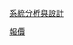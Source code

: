 
[系統分析與設計](https://github.com/MrKenTheSigh/gettour/blob/master/%E5%88%86%E6%9E%90.md)

[報價](https://github.com/MrKenTheSigh/gettour/blob/master/%E5%A0%B1%E5%83%B9.md)
